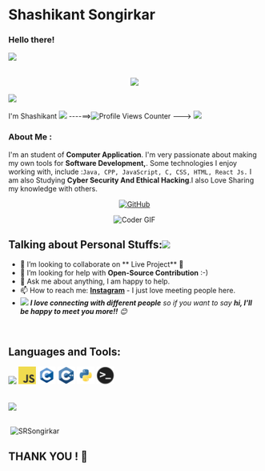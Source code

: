 # Shashikant Songirkar
### Hello there!

![](https://raw.githubusercontent.com/Schweinepriester/Schweinepriester/master/MeagerHardtofindAlbertosaurus-size_restricted.gif)  	
&nbsp;&nbsp;&nbsp;&nbsp;&nbsp;&nbsp;&nbsp;&nbsp;&nbsp;&nbsp;&nbsp;&nbsp;&nbsp;&nbsp;&nbsp;&nbsp;&nbsp;&nbsp;&nbsp;&nbsp;&nbsp;&nbsp;&nbsp;&nbsp;&nbsp;&nbsp;&nbsp;&nbsp;&nbsp;&nbsp;&nbsp;
<center><img src="https://raw.githubusercontent.com/google-research/google-research/master/ghum/figures/ghum_retarget_mocap.gif"/></center>


![](https://komarev.com/ghpvc/?username=SRSongirkar)




  I'm Shashikant <img src="https://media.giphy.com/media/WUlplcMpOCEmTGBtBW/giphy.gif" width="30"> ----==>![Profile Views Counter](https://komarev.com/ghpvc/?username=SRSongirkar&label=PROFILE+VIEWS&color=green) </pre>  ---> <img src="https://media.giphy.com/media/12oufCB0MyZ1Go/giphy.gif" width="50">

### About Me :

I'm an student of **Computer Application**. I'm very passionate about making my own tools for **Software Development,**. Some technologies I enjoy working with, include :`Java, CPP, JavaScript, C, CSS, HTML, React Js.` I am also Studying **Cyber Security And Ethical Hacking**.I also Love Sharing my knowledge with others.

<p align="center">
	<a href="https://github.com/SRSongirkar"><img src="https://img.shields.io/github/followers/SRSongirkar.svg?label=GitHub&style=social" alt="GitHub" height="20"></a>
</p>

<p  align="center"><img src="https://media.giphy.com/media/SWoSkN6DxTszqIKEqv/giphy.gif" alt="Coder GIF" width="500" height="400">
	
	



<br />

## **Talking about Personal Stuffs:**<img src="https://media.giphy.com/media/VgCDAzcKvsR6OM0uWg/giphy.gif" width="50">


- 👯 I’m looking to collaborate on ** Live Project** 🤝
- 🤔 I’m looking for help with **Open-Source Contribution** :-)
- 💬 Ask me about anything, I am happy to help.
- 📫 How to reach me: [**Instagram**](https://www.instagram.com/songirkarshashikant/?hl=en) - I just love meeting people here.
- <img src="https://media.giphy.com/media/LnQjpWaON8nhr21vNW/giphy.gif" width="60"> <em><b>I love connecting with different people</b> so if you want to say <b>hi, I'll be happy to meet you more!!</b> 😊</em>


<br/>


## **Languages and Tools:**  


<code><img height="35" src="https://upload.wikimedia.org/wikipedia/commons/thumb/1/10/CSS3_and_HTML5_logos_and_wordmarks.svg/791px-CSS3_and_HTML5_logos_and_wordmarks.svg.png"></code>
<code><img height="35" src="https://raw.githubusercontent.com/github/explore/80688e429a7d4ef2fca1e82350fe8e3517d3494d/topics/javascript/javascript.png"></code>
<code><img height="35" src="https://raw.githubusercontent.com/github/explore/80688e429a7d4ef2fca1e82350fe8e3517d3494d/topics/c/c.png"></code>
<code><img height="35" src="https://raw.githubusercontent.com/github/explore/80688e429a7d4ef2fca1e82350fe8e3517d3494d/topics/cpp/cpp.png"></code>
<code><img height="35" src="https://raw.githubusercontent.com/github/explore/80688e429a7d4ef2fca1e82350fe8e3517d3494d/topics/python/python.png"></code>
<code><img height="35" src="https://raw.githubusercontent.com/github/explore/80688e429a7d4ef2fca1e82350fe8e3517d3494d/topics/terminal/terminal.png"></code>

<br/>
 <img align="center" src="https://github-readme-stats.vercel.app/api/top-langs/?username=SRSongirkar&layout=compact&theme=material-palenight" />


<br/>

<p><br/>&nbsp;<img align="center"[states] src="https://github-readme-stats.vercel.app/api?username=SRSongirkar&show_icons=true&locale=en&show_owner=true" alt="SRSongirkar	" /></p>




## THANK YOU !  :sparkling_heart:  



<!--
**SRSongirkar/Shashikant Songirkar** is a ✨ _special_ ✨ repository because its `README.md` (this file) appears on your GitHub profile.
<!--
- 🔭 I’m currently working on ...
Here are some ideas to get you started:


- 🌱 I’m currently learning ...👋
- 👯 I’m looking to collaborate on ...
- 🤔 I’m looking for help with ...💻
- 💬 Ask me about ...👋🏾‍
- 📫 How to reach me: ...
- 😄 Pronouns: ...
- ⚡ Fun fact: ....
-->
